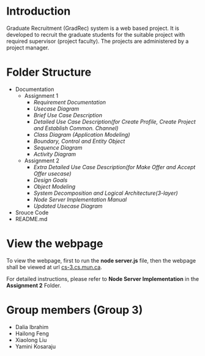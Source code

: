 # Introduction

Graduate Recruitment (GradRec) system is a web based project. It is developed to recruit the graduate students for the suitable project with required supervisor (project faculty). The projects are administered by a project manager.

# Folder Structure

- Documentation
  - Assignment 1
    - *Requirement Documentation*
    - *Usecase Diagram*
    - *Brief Use Case Description*
    - *Detailed Use Case Description(for Create Profile, Create Project and Establish Common. Channel)*
    - *Class Diagram (Application Modeling)*
    - *Boundary, Control and Entity Object*
    - *Sequence Diagram*
    - *Activity Diagram*
  - Assignment 2
    - *Extra Detailed Use Case Description(for Make Offer and Accept Offer usecase)*
    - *Design Goals*
    - *Object Modeling*
    - *System Decomposition and Logical Architecture(3-layer)*
    - *Node Server Implementation Manual*
    - *Updated Usecase Diagram*
- Srouce Code
- README.md

# View the webpage

To view the webpage, first to run the **node server.js** file, then the webpage shall be viewed at url [cs-3.cs.mun.ca](cs-3.cs.mun.ca).

For detailed instructions, please refer to **Node Server Implementation** in the **Assignment 2** Folder.

# Group members (Group 3)

- Dalia Ibrahim
- Hailong Feng
- Xiaolong Liu
- Yamini Kosaraju
